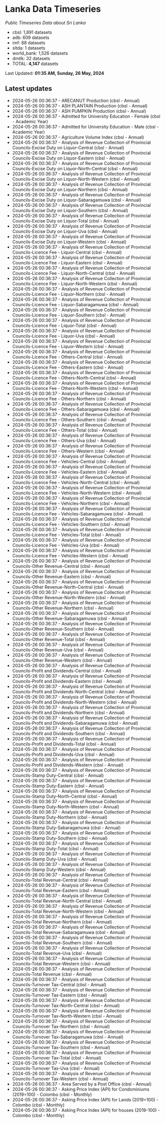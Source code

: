 # Lanka Data Timeseries
*Public Timeseries Data about Sri Lanka*

* cbsl: 1,891 datasets
* adb: 609 datasets
* imf: 88 datasets
* sltda: 1 datasets
* world_bank: 1,526 datasets
* dmtlk: 32 datasets
* TOTAL: **4,147** datasets

Last Updated: **01:35 AM, Sunday, 26 May, 2024**

## Latest updates

* 2024-05-26 00:36:37 - ARECANUT Production (cbsl - Annual)
* 2024-05-26 00:36:37 - ASH PLANTAIN Production (cbsl - Annual)
* 2024-05-26 00:36:37 - ASH PUMPKIN Production (cbsl - Annual)
* 2024-05-26 00:36:37 - Admitted for University Education - Female (cbsl - Academic Year)
* 2024-05-26 00:36:37 - Admitted for University Education - Male (cbsl - Academic Year)
* 2024-05-26 00:36:37 - Agriculture Volume Index (cbsl - Annual)
* 2024-05-26 00:36:37 - Analysis of Revenue Collection of Provincial Councils-Excise Duty on Liquor-Central (cbsl - Annual)
* 2024-05-26 00:36:37 - Analysis of Revenue Collection of Provincial Councils-Excise Duty on Liquor-Eastern (cbsl - Annual)
* 2024-05-26 00:36:37 - Analysis of Revenue Collection of Provincial Councils-Excise Duty on Liquor-North-Central (cbsl - Annual)
* 2024-05-26 00:36:37 - Analysis of Revenue Collection of Provincial Councils-Excise Duty on Liquor-North-Western (cbsl - Annual)
* 2024-05-26 00:36:37 - Analysis of Revenue Collection of Provincial Councils-Excise Duty on Liquor-Northern (cbsl - Annual)
* 2024-05-26 00:36:37 - Analysis of Revenue Collection of Provincial Councils-Excise Duty on Liquor-Sabaragamuwa (cbsl - Annual)
* 2024-05-26 00:36:37 - Analysis of Revenue Collection of Provincial Councils-Excise Duty on Liquor-Southern (cbsl - Annual)
* 2024-05-26 00:36:37 - Analysis of Revenue Collection of Provincial Councils-Excise Duty on Liquor-Total (cbsl - Annual)
* 2024-05-26 00:36:37 - Analysis of Revenue Collection of Provincial Councils-Excise Duty on Liquor-Uva (cbsl - Annual)
* 2024-05-26 00:36:37 - Analysis of Revenue Collection of Provincial Councils-Excise Duty on Liquor-Western (cbsl - Annual)
* 2024-05-26 00:36:37 - Analysis of Revenue Collection of Provincial Councils-Licence Fee - Liquor-Central (cbsl - Annual)
* 2024-05-26 00:36:37 - Analysis of Revenue Collection of Provincial Councils-Licence Fee - Liquor-Eastern (cbsl - Annual)
* 2024-05-26 00:36:37 - Analysis of Revenue Collection of Provincial Councils-Licence Fee - Liquor-North-Central (cbsl - Annual)
* 2024-05-26 00:36:37 - Analysis of Revenue Collection of Provincial Councils-Licence Fee - Liquor-North-Western (cbsl - Annual)
* 2024-05-26 00:36:37 - Analysis of Revenue Collection of Provincial Councils-Licence Fee - Liquor-Northern (cbsl - Annual)
* 2024-05-26 00:36:37 - Analysis of Revenue Collection of Provincial Councils-Licence Fee - Liquor-Sabaragamuwa (cbsl - Annual)
* 2024-05-26 00:36:37 - Analysis of Revenue Collection of Provincial Councils-Licence Fee - Liquor-Southern (cbsl - Annual)
* 2024-05-26 00:36:37 - Analysis of Revenue Collection of Provincial Councils-Licence Fee - Liquor-Total (cbsl - Annual)
* 2024-05-26 00:36:37 - Analysis of Revenue Collection of Provincial Councils-Licence Fee - Liquor-Uva (cbsl - Annual)
* 2024-05-26 00:36:37 - Analysis of Revenue Collection of Provincial Councils-Licence Fee - Liquor-Western (cbsl - Annual)
* 2024-05-26 00:36:37 - Analysis of Revenue Collection of Provincial Councils-Licence Fee - Others-Central (cbsl - Annual)
* 2024-05-26 00:36:37 - Analysis of Revenue Collection of Provincial Councils-Licence Fee - Others-Eastern (cbsl - Annual)
* 2024-05-26 00:36:37 - Analysis of Revenue Collection of Provincial Councils-Licence Fee - Others-North-Central (cbsl - Annual)
* 2024-05-26 00:36:37 - Analysis of Revenue Collection of Provincial Councils-Licence Fee - Others-North-Western (cbsl - Annual)
* 2024-05-26 00:36:37 - Analysis of Revenue Collection of Provincial Councils-Licence Fee - Others-Northern (cbsl - Annual)
* 2024-05-26 00:36:37 - Analysis of Revenue Collection of Provincial Councils-Licence Fee - Others-Sabaragamuwa (cbsl - Annual)
* 2024-05-26 00:36:37 - Analysis of Revenue Collection of Provincial Councils-Licence Fee - Others-Southern (cbsl - Annual)
* 2024-05-26 00:36:37 - Analysis of Revenue Collection of Provincial Councils-Licence Fee - Others-Total (cbsl - Annual)
* 2024-05-26 00:36:37 - Analysis of Revenue Collection of Provincial Councils-Licence Fee - Others-Uva (cbsl - Annual)
* 2024-05-26 00:36:37 - Analysis of Revenue Collection of Provincial Councils-Licence Fee - Others-Western (cbsl - Annual)
* 2024-05-26 00:36:37 - Analysis of Revenue Collection of Provincial Councils-Licence Fee - Vehicles-Central (cbsl - Annual)
* 2024-05-26 00:36:37 - Analysis of Revenue Collection of Provincial Councils-Licence Fee - Vehicles-Eastern (cbsl - Annual)
* 2024-05-26 00:36:37 - Analysis of Revenue Collection of Provincial Councils-Licence Fee - Vehicles-North-Central (cbsl - Annual)
* 2024-05-26 00:36:37 - Analysis of Revenue Collection of Provincial Councils-Licence Fee - Vehicles-North-Western (cbsl - Annual)
* 2024-05-26 00:36:37 - Analysis of Revenue Collection of Provincial Councils-Licence Fee - Vehicles-Northern (cbsl - Annual)
* 2024-05-26 00:36:37 - Analysis of Revenue Collection of Provincial Councils-Licence Fee - Vehicles-Sabaragamuwa (cbsl - Annual)
* 2024-05-26 00:36:37 - Analysis of Revenue Collection of Provincial Councils-Licence Fee - Vehicles-Southern (cbsl - Annual)
* 2024-05-26 00:36:37 - Analysis of Revenue Collection of Provincial Councils-Licence Fee - Vehicles-Total (cbsl - Annual)
* 2024-05-26 00:36:37 - Analysis of Revenue Collection of Provincial Councils-Licence Fee - Vehicles-Uva (cbsl - Annual)
* 2024-05-26 00:36:37 - Analysis of Revenue Collection of Provincial Councils-Licence Fee - Vehicles-Western (cbsl - Annual)
* 2024-05-26 00:36:37 - Analysis of Revenue Collection of Provincial Councils-Other Revenue-Central (cbsl - Annual)
* 2024-05-26 00:36:37 - Analysis of Revenue Collection of Provincial Councils-Other Revenue-Eastern (cbsl - Annual)
* 2024-05-26 00:36:37 - Analysis of Revenue Collection of Provincial Councils-Other Revenue-North-Central (cbsl - Annual)
* 2024-05-26 00:36:37 - Analysis of Revenue Collection of Provincial Councils-Other Revenue-North-Western (cbsl - Annual)
* 2024-05-26 00:36:37 - Analysis of Revenue Collection of Provincial Councils-Other Revenue-Northern (cbsl - Annual)
* 2024-05-26 00:36:37 - Analysis of Revenue Collection of Provincial Councils-Other Revenue-Sabaragamuwa (cbsl - Annual)
* 2024-05-26 00:36:37 - Analysis of Revenue Collection of Provincial Councils-Other Revenue-Southern (cbsl - Annual)
* 2024-05-26 00:36:37 - Analysis of Revenue Collection of Provincial Councils-Other Revenue-Total (cbsl - Annual)
* 2024-05-26 00:36:37 - Analysis of Revenue Collection of Provincial Councils-Other Revenue-Uva (cbsl - Annual)
* 2024-05-26 00:36:37 - Analysis of Revenue Collection of Provincial Councils-Other Revenue-Western (cbsl - Annual)
* 2024-05-26 00:36:37 - Analysis of Revenue Collection of Provincial Councils-Profit and Dividends-Central (cbsl - Annual)
* 2024-05-26 00:36:37 - Analysis of Revenue Collection of Provincial Councils-Profit and Dividends-Eastern (cbsl - Annual)
* 2024-05-26 00:36:37 - Analysis of Revenue Collection of Provincial Councils-Profit and Dividends-North-Central (cbsl - Annual)
* 2024-05-26 00:36:37 - Analysis of Revenue Collection of Provincial Councils-Profit and Dividends-North-Western (cbsl - Annual)
* 2024-05-26 00:36:37 - Analysis of Revenue Collection of Provincial Councils-Profit and Dividends-Northern (cbsl - Annual)
* 2024-05-26 00:36:37 - Analysis of Revenue Collection of Provincial Councils-Profit and Dividends-Sabaragamuwa (cbsl - Annual)
* 2024-05-26 00:36:37 - Analysis of Revenue Collection of Provincial Councils-Profit and Dividends-Southern (cbsl - Annual)
* 2024-05-26 00:36:37 - Analysis of Revenue Collection of Provincial Councils-Profit and Dividends-Total (cbsl - Annual)
* 2024-05-26 00:36:37 - Analysis of Revenue Collection of Provincial Councils-Profit and Dividends-Uva (cbsl - Annual)
* 2024-05-26 00:36:37 - Analysis of Revenue Collection of Provincial Councils-Profit and Dividends-Western (cbsl - Annual)
* 2024-05-26 00:36:37 - Analysis of Revenue Collection of Provincial Councils-Stamp Duty-Central (cbsl - Annual)
* 2024-05-26 00:36:37 - Analysis of Revenue Collection of Provincial Councils-Stamp Duty-Eastern (cbsl - Annual)
* 2024-05-26 00:36:37 - Analysis of Revenue Collection of Provincial Councils-Stamp Duty-North-Central (cbsl - Annual)
* 2024-05-26 00:36:37 - Analysis of Revenue Collection of Provincial Councils-Stamp Duty-North-Western (cbsl - Annual)
* 2024-05-26 00:36:37 - Analysis of Revenue Collection of Provincial Councils-Stamp Duty-Northern (cbsl - Annual)
* 2024-05-26 00:36:37 - Analysis of Revenue Collection of Provincial Councils-Stamp Duty-Sabaragamuwa (cbsl - Annual)
* 2024-05-26 00:36:37 - Analysis of Revenue Collection of Provincial Councils-Stamp Duty-Southern (cbsl - Annual)
* 2024-05-26 00:36:37 - Analysis of Revenue Collection of Provincial Councils-Stamp Duty-Total (cbsl - Annual)
* 2024-05-26 00:36:37 - Analysis of Revenue Collection of Provincial Councils-Stamp Duty-Uva (cbsl - Annual)
* 2024-05-26 00:36:37 - Analysis of Revenue Collection of Provincial Councils-Stamp Duty-Western (cbsl - Annual)
* 2024-05-26 00:36:37 - Analysis of Revenue Collection of Provincial Councils-Total Revenue-Central (cbsl - Annual)
* 2024-05-26 00:36:37 - Analysis of Revenue Collection of Provincial Councils-Total Revenue-Eastern (cbsl - Annual)
* 2024-05-26 00:36:37 - Analysis of Revenue Collection of Provincial Councils-Total Revenue-North-Central (cbsl - Annual)
* 2024-05-26 00:36:37 - Analysis of Revenue Collection of Provincial Councils-Total Revenue-North-Western (cbsl - Annual)
* 2024-05-26 00:36:37 - Analysis of Revenue Collection of Provincial Councils-Total Revenue-Northern (cbsl - Annual)
* 2024-05-26 00:36:37 - Analysis of Revenue Collection of Provincial Councils-Total Revenue-Sabaragamuwa (cbsl - Annual)
* 2024-05-26 00:36:37 - Analysis of Revenue Collection of Provincial Councils-Total Revenue-Southern (cbsl - Annual)
* 2024-05-26 00:36:37 - Analysis of Revenue Collection of Provincial Councils-Total Revenue-Uva (cbsl - Annual)
* 2024-05-26 00:36:37 - Analysis of Revenue Collection of Provincial Councils-Total Revenue-Western (cbsl - Annual)
* 2024-05-26 00:36:37 - Analysis of Revenue Collection of Provincial Councils-Total Revenue (cbsl - Annual)
* 2024-05-26 00:36:37 - Analysis of Revenue Collection of Provincial Councils-Turnover Tax-Central (cbsl - Annual)
* 2024-05-26 00:36:37 - Analysis of Revenue Collection of Provincial Councils-Turnover Tax-Eastern (cbsl - Annual)
* 2024-05-26 00:36:37 - Analysis of Revenue Collection of Provincial Councils-Turnover Tax-North-Central (cbsl - Annual)
* 2024-05-26 00:36:37 - Analysis of Revenue Collection of Provincial Councils-Turnover Tax-North-Western (cbsl - Annual)
* 2024-05-26 00:36:37 - Analysis of Revenue Collection of Provincial Councils-Turnover Tax-Northern (cbsl - Annual)
* 2024-05-26 00:36:37 - Analysis of Revenue Collection of Provincial Councils-Turnover Tax-Sabaragamuwa (cbsl - Annual)
* 2024-05-26 00:36:37 - Analysis of Revenue Collection of Provincial Councils-Turnover Tax-Southern (cbsl - Annual)
* 2024-05-26 00:36:37 - Analysis of Revenue Collection of Provincial Councils-Turnover Tax-Total (cbsl - Annual)
* 2024-05-26 00:36:37 - Analysis of Revenue Collection of Provincial Councils-Turnover Tax-Uva (cbsl - Annual)
* 2024-05-26 00:36:37 - Analysis of Revenue Collection of Provincial Councils-Turnover Tax-Western (cbsl - Annual)
* 2024-05-26 00:36:37 - Area Served by a Post Office (cbsl - Annual)
* 2024-05-26 00:36:37 - Asking Price Index (API) for Condominiums (2019=100) - Colombo (cbsl - Monthly)
* 2024-05-26 00:36:37 - Asking Price Index (API) for Lands (2019=100) - Colombo (cbsl - Monthly)
* 2024-05-26 00:36:37 - Asking Price Index (API) for houses (2019-100) - Colombo (cbsl - Monthly)